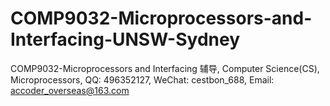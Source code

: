 # COMP9032-Microprocessors-and-Interfacing-UNSW-Sydney
COMP9032-Microprocessors and Interfacing 辅导, Computer Science(CS), Microprocessors, QQ: 496352127, WeChat: cestbon_688, Email: accoder_overseas@163.com
